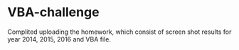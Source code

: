 # VBA-challenge

Complited uploading the homework, which consist of screen shot results for year 2014,  2015, 2016 and VBA file.

